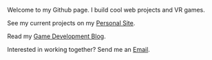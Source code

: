 Welcome to my Github page. I build cool web projects and VR games.

See my current projects on my <a href="https://griffinarkilic.com/">Personal Site</a>.

Read my <a href="https://game-dev-griffin-arkilic.netlify.app/">Game Development Blog</a>.

Interested in working together? Send me an <a href="mailto:garkilic@gmail.com">Email</a>.

<!---
garkilic/garkilic is a ✨ special ✨ repository because its `README.md` (this file) appears on your GitHub profile.
You can click the Preview link to take a look at your changes.
--->
